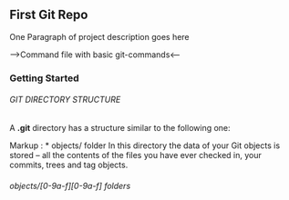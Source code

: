 ## First Git Repo 
One Paragraph of project description goes here

-->Command file with basic git-commands<--
### Getting Started
###### GIT DIRECTORY STRUCTURE
A **.git** directory has a structure similar to the following one:

Markup : * objects/ folder
In this directory the data of your Git objects is stored – all the contents of the files you have ever checked in, your commits, trees and tag objects.
######        objects/[0-9a-f][0-9a-f] folders
